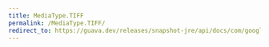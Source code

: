 ```yaml
---
title: MediaType.TIFF
permalink: /MediaType.TIFF/
redirect_to: https://guava.dev/releases/snapshot-jre/api/docs/com/google/common/net/MediaType.html#TIFF
---
```

